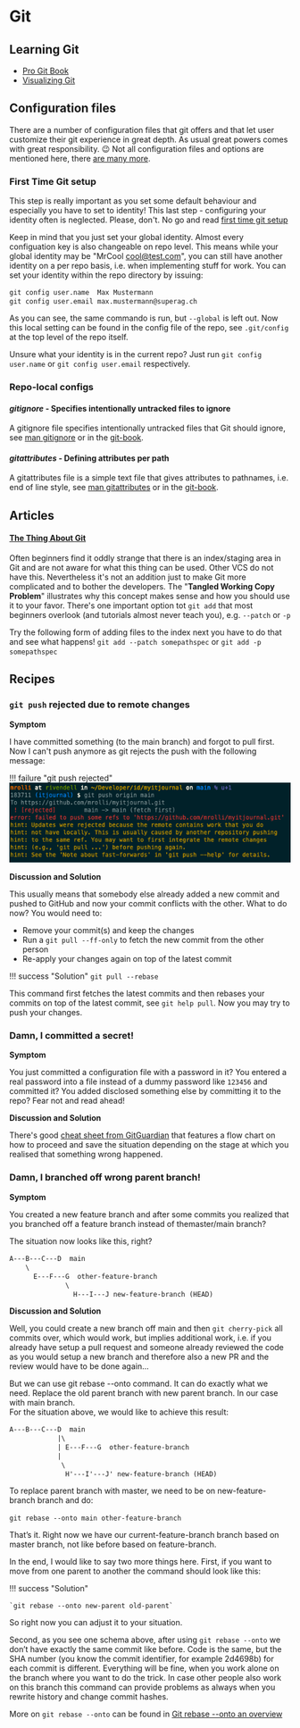 # Git

## Learning Git

* [Pro Git Book](https://git-scm.com/book/en/v2)
* [Visualizing Git](https://git-school.github.io/visualizing-git/)

## Configuration files

There are a number of configuration files that git offers and that let user customize their git experience in great depth. As usual
great powers comes with great responsibility. :wink: Not all configuration files and options are mentioned here, there
[are many more](https://git-scm.com/docs/git-config).

### First Time Git setup

This step is really important as you set some default behaviour and especially
you have to set to identity! This last step - configuring your identity often
is neglected. Please, don't. No go and read [first time git
setup](https://git-scm.com/book/en/v2/Getting-Started-First-Time-Git-Setup)

Keep in mind that you just set your global identity. Almost every configuation
key is also changeable on repo level. This means while your global identity may
be "MrCool <cool@test.com>", you can still have another identity on a per repo
basis, i.e. when implementing stuff for work. You can set your identity within
the repo directory by issuing:

    git config user.name  Max Mustermann
    git config user.email max.mustermann@superag.ch

As you can see, the same commando is run, but `--global` is left out. Now this
local setting can be found in the config file of the repo, see `.git/config` at
the top level of the repo itself.

Unsure what your identity is in the current repo? Just run `git config user.name` or `git config user.email` respectively.

### Repo-local configs

#### *gitignore* - Specifies intentionally untracked files to ignore

A gitignore file specifies intentionally untracked files that Git should ignore, see [man gitignore](https://git-scm.com/docs/gitignore) or in the [git-book](https://git-scm.com/book/en/v2/Git-Basics-Recording-Changes-to-the-Repository#_ignoring).

#### *gitattributes* - Defining attributes per path

A gitattributes file is a simple text file that gives attributes to pathnames, i.e. end of line style, see
[man gitattributes](https://git-scm.com/docs/gitattributes) or in the [git-book](https://git-scm.com/book/en/v2/Customizing-Git-Git-Attributes).

## Articles

#### **[The Thing About Git](https://tomayko.com/blog/2008/the-thing-about-git)**

Often beginners find it oddly strange that there is an index/staging area in Git and are not aware
for what this thing can be used. Other VCS do not have this. Nevertheless it's not an addition just
to make Git more complicated and to bother the developers. The "**Tangled Working Copy Problem**" illustrates
why this concept makes sense and how you should use it to your favor. There's one important option tot `git add`
that most beginners overlook (and tutorials almost never teach you), e.g. `--patch` or `-p`

Try the following form of adding files to the index next you have to do that and see what happens!
`git add --patch somepathspec` or `git add -p somepathspec`

## Recipes

### `git push` rejected due to remote changes

**Symptom**

I have committed something (to the main branch) and forgot to pull first. Now I can't push anymore as git
rejects the push with the following message:

!!! failure  "git push rejected"
    ![Screenshot](../img/git_push_reject.png)

**Discussion and Solution**

This usually means that somebody else already added a new commit and pushed to GitHub and now your commit
conflicts with the other. What to do now? You would need to:

* Remove your commit(s) and keep the changes
* Run a `git pull --ff-only` to fetch the new commit from the other person
* Re-apply your changes again on top of the latest commit

!!! success "Solution"
    `git pull --rebase`

This command first fetches the latest commits and then rebases your commits on top of the latest commit, see `git help pull`. Now you may try to push your changes.

### Damn, I committed a secret!

**Symptom**

You just committed a configuration file with a password in it? You entered a real password into a file instead of a dummy password like
`123456` and committed it? You added disclosed something else by committing it to the repo? Fear not and read ahead!

**Discussion and Solution**

There's good [cheat sheet from GitGuardian](../pdf/RewritingYourGitHistory-Cheatsheet.pdf) that features a flow chart on how
to proceed and save the situation depending on the stage at which you realised that something wrong happened.

### Damn, I branched off wrong parent branch!

**Symptom**

You created a new feature branch and after some commits you realized that you
branched off a feature branch instead of themaster/main branch?

The situation now looks like this, right?

    A---B---C---D  main
        \
          E---F---G  other-feature-branch
                  \
                    H---I---J new-feature-branch (HEAD)

**Discussion and Solution**

Well, you could create a new branch off main and then `git cherry-pick` all commits
over, which would work, but implies additional work, i.e. if you already have setup
a pull request and someone already reviewed the code as you would setup a new branch
and therefore also a new PR and the review would have to be done again...

But we can use git rebase --onto command. It can do exactly what we need.
Replace the old parent branch with new parent branch. In our case with main branch.  
For the situation above, we would like to achieve this result:

    A---B---C---D  main
                |\
                | E---F---G  other-feature-branch
                |
                 \
                  H'---I'---J' new-feature-branch (HEAD)

To replace parent branch with master, we need to be on new-feature-branch branch and do:

`git rebase --onto main other-feature-branch`

That’s it. Right now we have our current-feature-branch branch based on master
branch, not like before based on feature-branch.

In the end, I would like to say two more things here. First, if you want to move
from one parent to another the command should look like this:

!!! success "Solution"

    `git rebase --onto new-parent old-parent`

So right now you can adjust it to your situation.

Second, as you see one schema above, after using `git rebase --onto` we don’t have
exactly the same commit like before. Code is the same, but the SHA number (you know
the commit identifier, for example 2d4698b) for each commit is different. Everything
will be fine, when you work alone on the branch where you want to do the trick.
In case other people also work on this branch this command can provide problems as
always when you rewrite history and change commit hashes.

More on `git rebase --onto` can be found in [Git rebase --onto an overview](https://womanonrails.com/git-rebase-onto)
